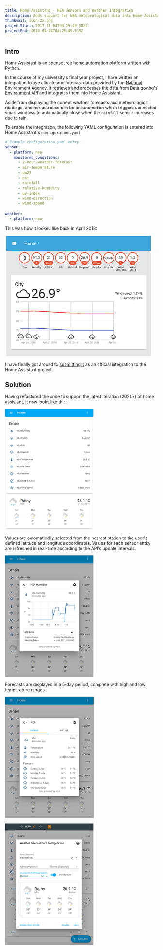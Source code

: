 ```yaml
---
title: Home Assistant - NEA Sensors and Weather Integration
description: Adds support for NEA meteorological data into Home Assistant
thumbnail: icon-2x.png
projectStart: 2017-11-04T03:29:49.502Z
projectEnd: 2018-04-04T03:29:49.519Z
---
```

## Intro

Home Assistant is an opensource home automation platform written with Python.

In the course of my university's final year project, I have written an integration to use climate and forecast data provided by the [National Environment Agency](https://www.nea.gov.sg). It retrieves and processes the data from Data.gov.sg's [Environment API](https://data.gov.sg/dataset?groups=environment&res_format=API) and integrates them into Home Assistant.

Aside from displaying the current weather forecasts and meteorological readings, another use case can be an automation which triggers connected smart windows to automatically close when the `rainfall` sensor increases due to rain.

To enable the integration, the following YAML configuration is entered into Home Assistant's `configuration.yaml`:

```yaml
# Example configuration.yaml entry
sensor:
  - platform: nea
    monitored_conditions:
      - 2-hour-weather-forecast
      - air-temperature
      - pm25
      - psi
      - rainfall
      - relative-humidity
      - uv-index
      - wind-direction
      - wind-speed
      
weather:
  - platform: nea
```

This was how it looked like back in April 2018:

![Old UI](old_ui.png "Old UI")

I have finally got around to [submitting it](https://github.com/home-assistant/core/pull/52490) as an official integration to the Home Assistant project.

## Solution

Having refactored the code to support the latest iteration (2021.7) of home assistant, it now looks like this:

![Overview](new_ui_1.png "Overview")

Values are automatically selected from the nearest station to the user's defined latitude and longitude coordinates. Values for each sensor entity are refreshed in real-time according to the API's update intervals.

![Sensor history and attributes](new_ui_2.png "Sensor history and attributes")

Forecasts are displayed in a 5-day period, complete with high and low temperature ranges.

![Weather forecast and current readings](new_ui_3.png "Weather forecast and current readings")

![Weather card settings](new_ui_4.png "Weather card settings")